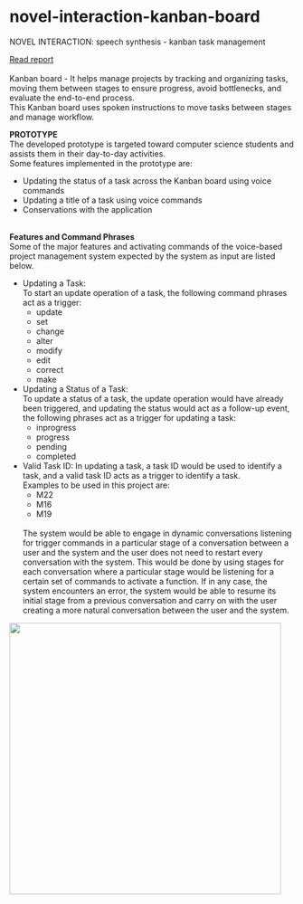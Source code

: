 # novel-interaction-kanban-board
NOVEL INTERACTION: speech synthesis - kanban task management

<a href="assets/docs/novel-interaction-voice-based-kanban-board-report.pdf" target="_blank" >Read report</a>
<br>
<br>
  Kanban board - It helps manage projects by tracking and organizing tasks, moving them between stages to ensure progress, avoid bottlenecks, and evaluate the end-to-end process.
  <br>This Kanban board uses spoken instructions to move tasks between stages and manage workflow.

  <b>PROTOTYPE</b><br>
  The developed prototype is targeted toward computer science students and assists them in their day-to-day activities.
  <br>Some features implemented in the prototype are:
  <ul>
    <li>Updating the status of a task across the Kanban board using voice commands</li>
    <li>Updating a title of a task using voice commands</li>
    <li>Conservations with the application </li>
  </ul>
  <br>
  <b>Features and Command Phrases</b><br>
  Some of the major features and activating commands of the voice-based project management system expected by the system as input are listed below.<br>
  <ul>
    <li>Updating a Task: <br>
    To start an update operation of a task, the following command phrases act as a trigger: <br>
    <ul>
      <li>update</li> <li>set</li> <li>change</li> <li>alter</li> <li>modify</li> <li>edit</li> <li>correct</li> <li>make</li></ul> </li>
<li>
  Updating a Status of a Task: <br>
  To update a status of a task, the update operation would have already been triggered, and updating the status would act as a follow-up event, the following phrases act as a trigger for updating a task: <br>
  <ul>
    <li>inprogress</li>
    <li>progress</li>
    <li>pending</li>
    <li>completed</li>
  </ul>
 </li>
  <li>Valid Task ID: In updating a task, a task ID would be used to identify a task, and a valid task ID acts as a trigger to identify a task.<br>
    Examples to be used in this project are: <br>
    <ul>
      <li>M22</li><li>M16</li><li>M19</li>
    </ul><br>
    The system would be able to engage in dynamic conversations listening for trigger commands in a particular stage of a conversation between a user and the system and the user does not need to restart every conversation with the system. This would be done by using stages for each conversation where a particular stage would be listening for a certain set of commands to activate a function. If in any case, the system encounters an error, the system would be able to resume its initial stage from a previous conversation and carry on with the user creating a more natural conversation between the user and the system.
  </li>
</ul>

  <img src="https://github.com/abdul-matin0/novel-interaction-kanban-board/assets/57018279/61946b17-93e8-4fab-9271-af6a39ee464d" height="480px" />

